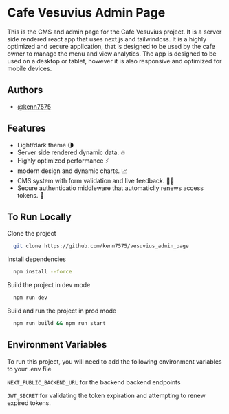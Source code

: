 
# Cafe Vesuvius Admin Page

This is the CMS and admin page for the Cafe Vesuvius project. It is a server side rendered react app that uses next.js and tailwindcss. It is a highly optimized and secure application, that is designed to be used by the cafe owner to manage the menu and view analytics. The app is designed to be used on a desktop or tablet, however it is also responsive and optimized for mobile devices.


## Authors

- [@kenn7575](https://www.github.com/kenn7575)


## Features

- Light/dark theme 🌗
- Server side rendered dynamic data. 🔥
- Highly optimized performance ⚡️
- modern design and dynamic charts. 📈
- CMS system with form validation and live feedback. 👨‍💻
- Secure authenticatio middleware that automaticlly renews access tokens. 🔐


## To Run Locally

Clone the project

```bash
  git clone https://github.com/kenn7575/vesuvius_admin_page
```


Install dependencies

```bash
  npm install --force
```

Build the project in dev mode

```bash
  npm run dev
```

Build and run the project in prod mode

```bash
  npm run build && npm run start
```

## Environment Variables

To run this project, you will need to add the following environment variables to your .env file

`NEXT_PUBLIC_BACKEND_URL` for the backend backend endpoints

`JWT_SECRET` for validating the token expiration and attempting to renew expired tokens.

